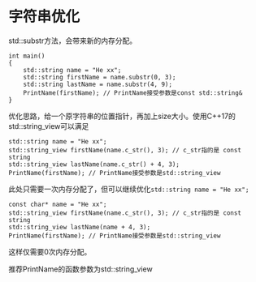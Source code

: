 # 字符串优化

std::substr方法，会带来新的内存分配。

```
int main()
{
	std::string name = "He xx";
	std::string firstName = name.substr(0, 3);
	std::string lastName = name.substr(4, 9);
	PrintName(firstName); // PrintName接受参数是const std::string&
}
```

优化思路，给一个原字符串的位置指针，再加上size大小。使用C++17的std::string_view可以满足

```
std::string name = "He xx";
std::string_view firstName(name.c_str(), 3); // c_str指的是 const string
std::string_view lastName(name.c_str() + 4, 3);
PrintName(firstName); // PrintName接受参数是std::string_view
```

此处只需要一次内存分配了，但可以继续优化`std::string name = "He xx";`

```
const char* name = "He xx";
std::string_view firstName(name.c_str(), 3); // c_str指的是 const string
std::string_view lastName(name + 4, 3);
PrintName(firstName); // PrintName接受参数是std::string_view
```

这样仅需要0次内存分配。

推荐PrintName的函数参数为std::string_view